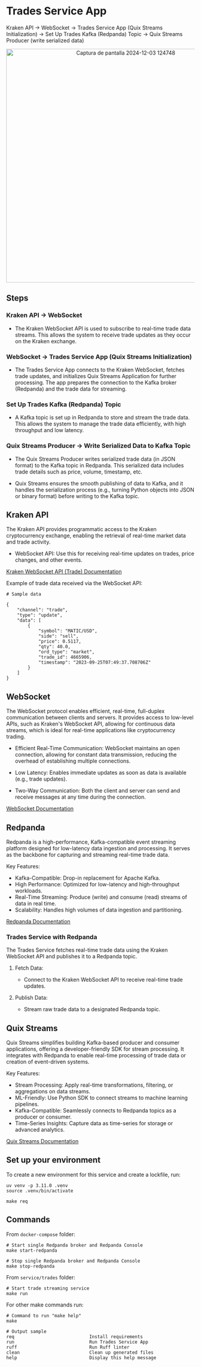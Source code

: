 # Trades Service App

Kraken API → WebSocket → Trades Service App (Quix Streams Initialization) → Set Up Trades Kafka (Redpanda) Topic → Quix Streams Producer (write serialized data)

<p align="center">

<img width="623" alt="Captura de pantalla 2024-12-03 124748" src="https://github.com/user-attachments/assets/53765778-4ece-4a05-bed3-fb45f7d9cc55">

</p>

## Steps

### Kraken API → WebSocket

- The Kraken WebSocket API is used to subscribe to real-time trade data streams. This allows the system to receive trade updates as they occur on the Kraken exchange.

### WebSocket → Trades Service App (Quix Streams Initialization)

- The Trades Service App connects to the Kraken WebSocket, fetches trade updates, and initializes Quix Streams Application for further processing. The app prepares the connection to the Kafka broker (Redpanda) and the trade data for streaming.

### Set Up Trades Kafka (Redpanda) Topic

- A Kafka topic is set up in Redpanda to store and stream the trade data. This allows the system to manage the trade data efficiently, with high throughput and low latency.

### Quix Streams Producer → Write Serialized Data to Kafka Topic

- The Quix Streams Producer writes serialized trade data (in JSON format) to the Kafka topic in Redpanda. This serialized data includes trade details such as price, volume, timestamp, etc.

- Quix Streams ensures the smooth publishing of data to Kafka, and it handles the serialization process (e.g., turning Python objects into JSON or binary format) before writing to the Kafka topic.

## Kraken API

The Kraken API provides programmatic access to the Kraken cryptocurrency exchange, enabling the retrieval of real-time market data and trade activity.

- WebSocket API: Use this for receiving real-time updates on trades, price changes, and other events.

[Kraken WebSocket API (Trade) Documentation](https://docs.kraken.com/api/docs/websocket-v2/trade)

Example of trade data received via the WebSocket API:

    # Sample data

    {
        "channel": "trade",
        "type": "update",
        "data": [
            {
                "symbol": "MATIC/USD",
                "side": "sell",
                "price": 0.5117,
                "qty": 40.0,
                "ord_type": "market",
                "trade_id": 4665906,
                "timestamp": "2023-09-25T07:49:37.708706Z"
            }
        ]
    }

## WebSocket

The WebSocket protocol enables efficient, real-time, full-duplex communication between clients and servers. It provides access to low-level APIs, such as Kraken's WebSocket API, allowing for continuous data streams, which is ideal for real-time applications like cryptocurrency trading.

- Efficient Real-Time Communication: WebSocket maintains an open connection, allowing for constant data transmission, reducing the overhead of establishing multiple connections.

- Low Latency: Enables immediate updates as soon as data is available (e.g., trade updates).

- Two-Way Communication: Both the client and server can send and receive messages at any time during the connection.

[WebSocket Documentation](https://websocket-client.readthedocs.io/en/latest/examples.html#)

## Redpanda

Redpanda is a high-performance, Kafka-compatible event streaming platform designed for low-latency data ingestion and processing. It serves as the backbone for capturing and streaming real-time trade data.

Key Features:

- Kafka-Compatible: Drop-in replacement for Apache Kafka.
- High Performance: Optimized for low-latency and high-throughput workloads.
- Real-Time Streaming: Produce (write) and consume (read) streams of data in real time.
- Scalability: Handles high volumes of data ingestion and partitioning.

[Redpanda Documentation](https://www.redpanda.com/)

### Trades Service with Redpanda

The Trades Service fetches real-time trade data using the Kraken WebSocket API and publishes it to a Redpanda topic.

1. Fetch Data:
   - Connect to the Kraken WebSocket API to receive real-time trade updates.

2. Publish Data:
   - Stream raw trade data to a designated Redpanda topic.

## Quix Streams

Quix Streams simplifies building Kafka-based producer and consumer applications, offering a developer-friendly SDK for stream processing. It integrates with Redpanda to enable real-time processing of trade data or creation of event-driven systems.

Key Features:

- Stream Processing: Apply real-time transformations, filtering, or aggregations on data streams.
- ML-Friendly: Use Python SDK to connect streams to machine learning pipelines.
- Kafka-Compatible: Seamlessly connects to Redpanda topics as a producer or consumer.
- Time-Series Insights: Capture data as time-series for storage or advanced analytics.

[Quix Streams Documentation](https://quix.io/docs/quix-streams/producer.html)

## Set up your environment

To create a new environment for this service and create a lockfile, run:

    uv venv -p 3.11.0 .venv
    source .venv/bin/activate

    make req

## Commands

From `docker-compose` folder:

    # Start single Redpanda broker and Redpanda Console
    make start-redpanda

    # Stop single Redpanda broker and Redpanda Console
    make stop-redpanda

From `service/trades` folder:

    # Start trade streaming service
    make run

For other make commands run:

    # Command to run "make help"
    make 

    # Output sample
    req                            Install requirements
    run                            Run Trades Service App
    ruff                           Run Ruff linter
    clean                          Clean up generated files
    help                           Display this help message